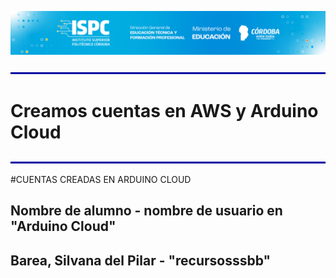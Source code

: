 ![logo](/assets/Curso%20ISPC.png)

![line](/assets/line.png)

# Creamos cuentas en AWS y Arduino Cloud

![line](/assets/line.png)

#CUENTAS CREADAS EN ARDUINO CLOUD
## Nombre de alumno - nombre de usuario en "Arduino Cloud"
## Barea, Silvana del Pilar - "recursosssbb"
##
##
##
##
